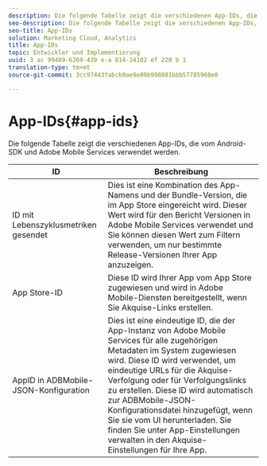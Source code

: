 ```yaml
---
description: Die folgende Tabelle zeigt die verschiedenen App-IDs, die vom Android-SDK und Adobe Mobile Services verwendet werden.
seo-description: Die folgende Tabelle zeigt die verschiedenen App-IDs, die vom Android-SDK und Adobe Mobile Services verwendet werden.
seo-title: App-IDs
solution: Marketing Cloud, Analytics
title: App-IDs
topic: Entwickler und Implementierung
uuid: 3 ac 99489-6269-439 e-a 814-24102 ef 220 b 1
translation-type: tm+mt
source-git-commit: 3cc97443fabcb9ae9e09b998801bbb57785960e0

---
```



# App-IDs{#app-ids}

Die folgende Tabelle zeigt die verschiedenen App-IDs, die vom Android-SDK und Adobe Mobile Services verwendet werden.

| ID | Beschreibung |
|--- |--- |
| ID mit Lebenszyklusmetriken gesendet | Dies ist eine Kombination des App-Namens und der Bundle-Version, die im App Store eingereicht wird. Dieser Wert wird für den Bericht Versionen in Adobe Mobile Services verwendet und Sie können diesen Wert zum Filtern verwenden, um nur bestimmte Release-Versionen Ihrer App anzuzeigen. |
| App Store-ID | Diese ID wird Ihrer App vom App Store zugewiesen und wird in Adobe Mobile-Diensten bereitgestellt, wenn Sie Akquise-Links erstellen. |
| AppID in ADBMobile-JSON-Konfiguration | Dies ist eine eindeutige ID, die der App-Instanz von Adobe Mobile Services für alle zugehörigen Metadaten im System zugewiesen wird. Diese ID wird verwendet, um eindeutige URLs für die Akquise-Verfolgung oder für Verfolgungslinks zu erstellen. Diese ID wird automatisch zur ADBMobile-JSON-Konfigurationsdatei hinzugefügt, wenn Sie sie vom UI herunterladen. Sie finden Sie unter App-Einstellungen verwalten in den Akquise-Einstellungen für Ihre App. |